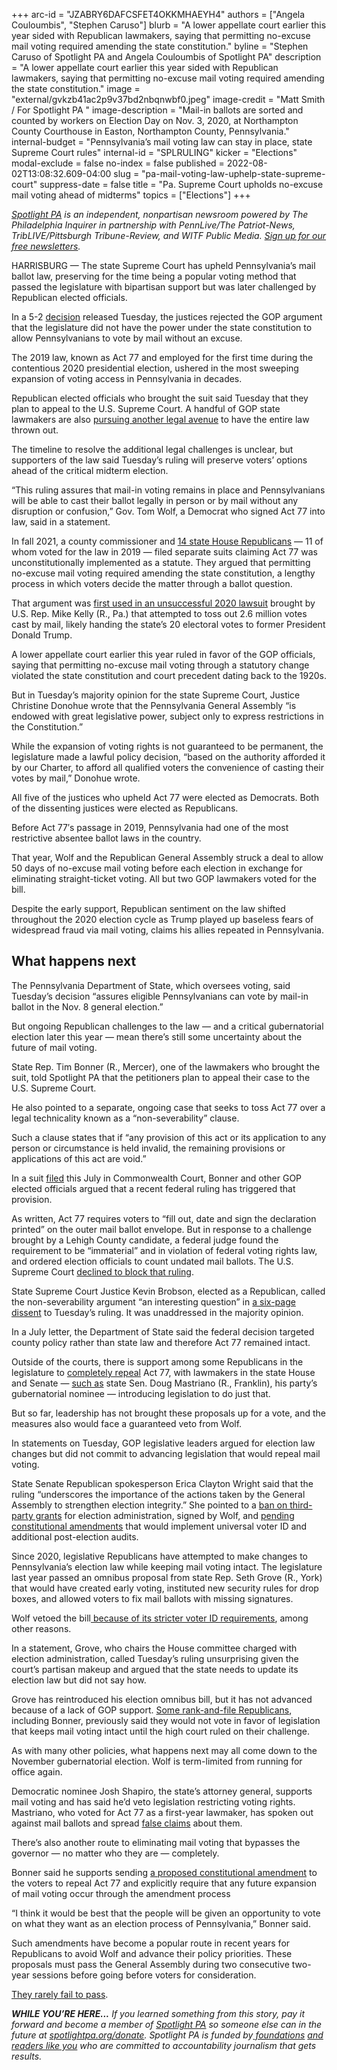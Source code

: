 +++
arc-id = "JZABRY6DAFCSFET4OKKMHAEYH4"
authors = ["Angela Couloumbis", "Stephen Caruso"]
blurb = "A lower appellate court earlier this year sided with Republican lawmakers, saying that permitting no-excuse mail voting required amending the state constitution."
byline = "Stephen Caruso of Spotlight PA and Angela Couloumbis of Spotlight PA"
description = "A lower appellate court earlier this year sided with Republican lawmakers, saying that permitting no-excuse mail voting required amending the state constitution."
image = "external/gvkzb41ac2p9v37bd2nbqnwbf0.jpeg"
image-credit = "Matt Smith / For Spotlight PA "
image-description = "Mail-in ballots are sorted and counted by workers on Election Day on Nov. 3, 2020, at Northampton County Courthouse in Easton, Northampton County, Pennsylvania."
internal-budget = "Pennsylvania’s mail voting law can stay in place, state Supreme Court rules"
internal-id = "SPLRULING"
kicker = "Elections"
modal-exclude = false
no-index = false
published = 2022-08-02T13:08:32.609-04:00
slug = "pa-mail-voting-law-uphelp-state-supreme-court"
suppress-date = false
title = "Pa. Supreme Court upholds no-excuse mail voting ahead of midterms"
topics = ["Elections"]
+++

<a href="https://www.spotlightpa.org/"><i>Spotlight PA</i></a><i> is an independent, nonpartisan newsroom powered by The Philadelphia Inquirer in partnership with PennLive/The Patriot-News, TribLIVE/Pittsburgh Tribune-Review, and WITF Public Media. </i><a href="https://www.spotlightpa.org/newsletters"><i>Sign up for our free newsletters</i></a><i>.</i>

HARRISBURG — The state Supreme Court has upheld Pennsylvania’s mail ballot law, preserving for the time being a popular voting method that passed the legislature with bipartisan support but was later challenged by Republican elected officials.

In a 5-2 <a href="https://www.pacourts.us/assets/opinions/Supreme/out/J-18A-E-2022mo.pdf?cb=1">decision</a> released Tuesday, the justices rejected the GOP argument that the legislature did not have the power under the state constitution to allow Pennsylvanians to vote by mail without an excuse.

The 2019 law, known as Act 77 and employed for the first time during the contentious 2020 presidential election, ushered in the most sweeping expansion of voting access in Pennsylvania in decades.

<script src="https://www.spotlightpa.org/embed.js" async></script><div data-spl-embed-version="1" data-spl-src="https://www.spotlightpa.org/embeds/newsletter/"></div>

Republican elected officials who brought the suit said Tuesday that they plan to appeal to the U.S. Supreme Court. A handful of GOP state lawmakers are also <a href="https://www.wesa.fm/politics-government/2022-07-23/voting-rights-lawyers-say-latest-pa-gop-mail-voting-challenge-is-fueling-the-big-lie">pursuing another legal avenue</a> to have the entire law thrown out.

The timeline to resolve the additional legal challenges is unclear, but supporters of the law said Tuesday’s ruling will preserve voters’ options ahead of the critical midterm election.

“This ruling assures that mail-in voting remains in place and Pennsylvanians will be able to cast their ballot legally in person or by mail without any disruption or confusion,” Gov. Tom Wolf, a Democrat who signed Act 77 into law, said in a statement.

In fall 2021, a county commissioner and <a href="https://www.penncapital-star.com/blog/14-house-republicans-file-lawsuit-to-strike-down-pa-s-vote-by-mail-law-11-voted-for-it/">14 state House Republicans</a> — 11 of whom voted for the law in 2019 — filed separate suits claiming Act 77 was unconstitutionally implemented as a statute. They argued that permitting no-excuse mail voting required amending the state constitution, a lengthy process in which voters decide the matter through a ballot question.

That argument was <a href="https://apnews.com/article/election-2020-joe-biden-donald-trump-legislature-constitutions-702a2a6cde48d3f2947b9e375b4ea999">first used in an unsuccessful 2020 lawsuit</a> brought by U.S. Rep. Mike Kelly (R., Pa.) that attempted to toss out 2.6 million votes cast by mail, likely handing the state’s 20 electoral votes to former President Donald Trump.

A lower appellate court earlier this year ruled in favor of the GOP officials, saying that permitting no-excuse mail voting through a statutory change violated the state constitution and court precedent dating back to the 1920s.

But in Tuesday’s majority opinion for the state Supreme Court, Justice Christine Donohue wrote that the Pennsylvania General Assembly “is endowed with great legislative power, subject only to express restrictions in the Constitution.”

While the expansion of voting rights is not guaranteed to be permanent, the legislature made a lawful policy decision, “based on the authority afforded it by our Charter, to afford all qualified voters the convenience of casting their votes by mail,” Donohue wrote.

All five of the justices who upheld Act 77 were elected as Democrats. Both of the dissenting justices were elected as Republicans.

Before Act 77′s passage in 2019, Pennsylvania had one of the most restrictive absentee ballot laws in the country.

That year, Wolf and the Republican General Assembly struck a deal to allow 50 days of no-excuse mail voting before each election in exchange for eliminating straight-ticket voting. All but two GOP lawmakers voted for the bill.

Despite the early support, Republican sentiment on the law shifted throughout the 2020 election cycle as Trump played up baseless fears of widespread fraud via mail voting, claims his allies repeated in Pennsylvania.

## What happens next

The Pennsylvania Department of State, which oversees voting, said Tuesday’s decision “assures eligible Pennsylvanians can vote by mail-in ballot in the Nov. 8 general election.”

But ongoing Republican challenges to the law — and a critical gubernatorial election later this year — mean there’s still some uncertainty about the future of mail voting.

State Rep. Tim Bonner (R., Mercer), one of the lawmakers who brought the suit, told Spotlight PA that the petitioners plan to appeal their case to the U.S. Supreme Court.

He also pointed to a separate, ongoing case that seeks to toss Act 77 over a legal technicality known as a “non-severability” clause.

Such a clause states that if “any provision of this act or its application to any person or circumstance is held invalid, the remaining provisions or applications of this act are void.”

In a suit <a href="https://www.pacourts.us/Storage/media/pdfs/20220721/171403-364md2022-petitionforreviewfiled.pdf">filed</a> this July in Commonwealth Court, Bonner and other GOP elected officials argued that a recent federal ruling has triggered that provision.

As written, Act 77 requires voters to “fill out, date and sign the declaration printed” on the outer mail ballot envelope. But in response to a challenge brought by a Lehigh County candidate, a federal judge found the requirement to be “immaterial” and in violation of federal voting rights law, and ordered election officials to count undated mail ballots. The U.S. Supreme Court <a href="https://www.scotusblog.com/2022/06/court-allows-pennsylvania-officials-to-count-ballots-that-arrived-in-undated-envelopes/">declined to block that ruling</a>.

State Supreme Court Justice Kevin Brobson, elected as a Republican, called the non-severability argument “an interesting question” in <a href="https://www.pacourts.us/assets/opinions/Supreme/out/J-18A-E-2022do1.pdf?cb=1">a six-page dissent</a> to Tuesday’s ruling. It was unaddressed in the majority opinion.

In a July letter, the Department of State said the federal decision targeted county policy rather than state law and therefore Act 77 remained intact.

Outside of the courts, there is support among some Republicans in the legislature to <a href="https://www.legis.state.pa.us/cfdocs/billinfo/billinfo.cfm?syear=2021&sind=0&body=H&type=B&bn=0025">completely repeal</a> Act 77, with lawmakers in the state House and Senate — <a href="https://www.legis.state.pa.us/cfdocs/billinfo/billinfo.cfm?syear=2021&sind=0&body=S&type=B&bn=0884">such as</a> state Sen. Doug Mastriano (R., Franklin), his party’s gubernatorial nominee — introducing legislation to do just that.

But so far, leadership has not brought these proposals up for a vote, and the measures also would face a guaranteed veto from Wolf.

In statements on Tuesday, GOP legislative leaders argued for election law changes but did not commit to advancing legislation that would repeal mail voting.

State Senate Republican spokesperson Erica Clayton Wright said that the ruling “underscores the importance of the actions taken by the General Assembly to strengthen election integrity.” She pointed to a <a href="https://www.spotlightpa.org/news/2022/07/pa-election-funding-private-donation-ban-budget-deal/">ban on third-party grants</a> for election administration, signed by Wolf, and <a href="https://www.spotlightpa.org/news/2022/07/pa-abortion-restrictions-constitutional-amendment-voter-id/">pending constitutional amendments</a> that would implement universal voter ID and additional post-election audits.

Since 2020, legislative Republicans have attempted to make changes to Pennsylvania’s election law while keeping mail voting intact. The legislature last year passed an omnibus proposal from state Rep. Seth Grove (R., York) that would have created early voting, instituted new security rules for drop boxes, and allowed voters to fix mail ballots with missing signatures.

Wolf vetoed the bill<a href="https://www.spotlightpa.org/news/2021/06/pa-election-overhaul-voter-id-wolf-veto/"> because of its stricter voter ID requirements</a>, among other reasons.

In a statement, Grove, who chairs the House committee charged with election administration, called Tuesday’s ruling unsurprising given the court’s partisan makeup and argued that the state needs to update its election law but did not say how.

Grove has reintroduced his election omnibus bill, but it has not advanced because of a lack of GOP support. <a href="https://www.penncapital-star.com/government-politics/gop-lawmakers-celebrate-act-77-ruling-though-whats-next-is-unclear/">Some rank-and-file Republicans</a>, including Bonner, previously said they would not vote in favor of legislation that keeps mail voting intact until the high court ruled on their challenge.

As with many other policies, what happens next may all come down to the November gubernatorial election. Wolf is term-limited from running for office again.

<script src="https://www.spotlightpa.org/embed.js" async></script><div data-spl-embed-version="1" data-spl-src="https://www.spotlightpa.org/embeds/donate/"></div>

Democratic nominee Josh Shapiro, the state’s attorney general, supports mail voting and has said he’d veto legislation restricting voting rights. Mastriano, who voted for Act 77 as a first-year lawmaker, has spoken out against mail ballots and spread <a href="https://web.archive.org/20201202035804/https://www.reuters.com/article/uk-fact-check-pa-mail-votes-primary-gene/fact-check-post-mixes-pennsylvania-primary-and-general-election-data-to-suggest-vote-by-mail-irregularities-idUSKBN28B5NW">false claims</a> about them.

There’s also another route to eliminating mail voting that bypasses the governor — no matter who they are — completely.

Bonner said he supports sending <a href="https://www.legis.state.pa.us/cfdocs/billinfo/billinfo.cfm?syear=2021&sind=0&body=H&type=B&bn=1717">a proposed constitutional amendment</a> to the voters to repeal Act 77 and explicitly require that any future expansion of mail voting occur through the amendment process

“I think it would be best that the people will be given an opportunity to vote on what they want as an election process of Pennsylvania,” Bonner said.

Such amendments have become a popular route in recent years for Republicans to avoid Wolf and advance their policy priorities. These proposals must pass the General Assembly during two consecutive two-year sessions before going before voters for consideration.

<a href="https://www.spotlightpa.org/news/2022/01/pennsylvania-constitutional-amendments-voters-id-regulations/">They rarely fail to pass</a>.

<i><b>WHILE YOU’RE HERE...</b></i><i> If you learned something from this story, pay it forward and become a member of </i><a href="https://www.spotlightpa.org/"><i>Spotlight PA</i></a><i> so someone else can in the future at </i><a href="https://www.spotlightpa.org/donate"><i>spotlightpa.org/donate</i></a><i>. Spotlight PA is funded by</i><a href="https://www.spotlightpa.org/support"><i> foundations</i></a><i> </i><a href="https://www.spotlightpa.org/support"><i>and readers like you</i></a><i> who are committed to accountability journalism that gets results.</i>
